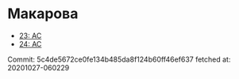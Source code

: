 # Макарова
- [23: AC](23.md)
- [24: AC](24.md)

Commit: 5c4de5672ce0fe134b485da8f124b60ff46ef637
 fetched at: 20201027-060229
